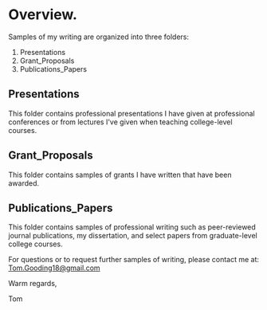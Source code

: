 # Overview.

Samples of my writing are organized into three folders:
1) Presentations
2) Grant_Proposals
3) Publications_Papers

## Presentations
This folder contains professional presentations I have given at professional conferences or from lectures I've given when teaching college-level courses. 

## Grant_Proposals
This folder contains samples of grants I have written that have been awarded. 

## Publications_Papers 
This folder contains samples of professional writing such as peer-reviewed journal publications, my dissertation, and select papers from graduate-level college courses. 

For questions or to request further samples of writing, please contact me at:
Tom.Gooding18@gmail.com

Warm regards, 

Tom
